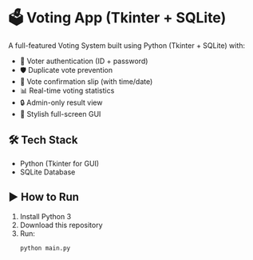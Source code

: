 # 🗳 Voting App (Tkinter + SQLite)

A full-featured Voting System built using Python (Tkinter + SQLite) with:
- 🔑 Voter authentication (ID + password)
- 🛡 Duplicate vote prevention
- 🧾 Vote confirmation slip (with time/date)
- 📊 Real-time voting statistics
- 🔒 Admin-only result view
- 🎨 Stylish full-screen GUI

## 🛠 Tech Stack
- Python (Tkinter for GUI)
- SQLite Database

## ▶️ How to Run
1. Install Python 3  
2. Download this repository  
3. Run:  
   ```bash
   python main.py
